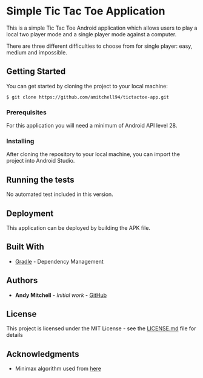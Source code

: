 # Simple Tic Tac Toe Application

This is a simple Tic Tac Toe Android application which allows users to play a local two player mode and a single player mode against a computer.

There are three different difficulties to choose from for single player: easy, medium and impossible.

## Getting Started

You can get started by cloning the project to your local machine:
```
$ git clone https://github.com/amitchell94/tictactoe-app.git
```

### Prerequisites

For this application you will need a minimum of Android API level 28.

### Installing

After cloning the repository to your local machine, you can import the project into Android Studio.

## Running the tests

No automated test included in this version.

## Deployment

This application can be deployed by building the APK file.

## Built With

* [Gradle](https://gradle.org/) - Dependency Management


## Authors

* **Andy Mitchell** - *Initial work* - [GitHub](https://github.com/amitchell94)

## License

This project is licensed under the MIT License - see the [LICENSE.md](LICENSE.md) file for details

## Acknowledgments

* Minimax algorithm used from [here](https://medium.freecodecamp.org/how-to-make-your-tic-tac-toe-game-unbeatable-by-using-the-minimax-algorithm-9d690bad4b37)
